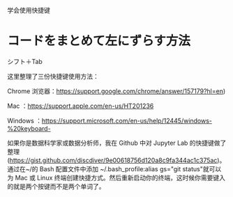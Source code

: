 学会使用快捷键

# コードをまとめて左にずらす方法
シフト＋Tab

这里整理了三份快捷键使用方法：

Chrome 浏览器：https://support.google.com/chrome/answer/157179?hl=en)

Mac ：https://support.apple.com/en-us/HT201236

Windows ：https://support.microsoft.com/en-us/help/12445/windows-%20keyboard-

如果你是数据科学家或数据分析师，我在 Github 中对 Jupyter Lab 的快捷键做了整理
(https://gist.github.com/discdiver/9e00618756d120a8c9fa344ac1c375ac)。
通过在~/的 Bash 配置文件中添加 ~/.bash_profile:alias gs="git status"就可以为 
Mac 或 Linux 终端创建快捷方式。然后重新启动你的终端，这时候你需要键入的就是两个按键而不是两个单词了。
